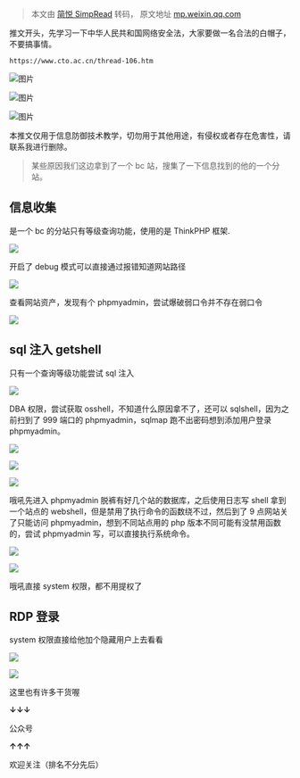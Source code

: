 > 本文由 [简悦 SimpRead](http://ksria.com/simpread/) 转码， 原文地址 [mp.weixin.qq.com](https://mp.weixin.qq.com/s/mDtQeoyCs-KbsvCQgqKdkA)

推文开头，先学习一下中华人民共和国网络安全法，大家要做一名合法的白帽子，不要搞事情。

```
https://www.cto.ac.cn/thread-106.htm
```

![图片](https://mmbiz.qpic.cn/mmbiz_jpg/khmibjLuVibFAUdnHOIkkz7lxuSSmdDAgnrhg238LjAKFCoamn2ick3uPzTlFibTXPdQns8KNAIiakSfpc0M5hEU6GQ/640?wx_fmt=jpeg)

![图片](https://mmbiz.qpic.cn/mmbiz_jpg/khmibjLuVibFAUdnHOIkkz7lxuSSmdDAgn9KCtNqV7fpbyKk9UviaMnHV74CkEKBywWmL1WJStQpibUz9V3N5dZrhQ/640?wx_fmt=jpeg)

![图片](https://mmbiz.qpic.cn/mmbiz_jpg/khmibjLuVibFAUdnHOIkkz7lxuSSmdDAgn4e9QAM4Zk0Mq0DJWrjibL2icf4jSkAInkzFibibC7tRNef61sJ0txibJTZQ/640?wx_fmt=jpeg)

本推文仅用于信息防御技术教学，切勿用于其他用途，有侵权或者存在危害性，请联系我进行删除。

> 某些原因我们这边拿到了一个 bc 站，搜集了一下信息找到的他的一个分站。
> 
>   

信息收集
----

是一个 bc 的分站只有等级查询功能，使用的是 ThinkPHP 框架.

![](https://mmbiz.qpic.cn/mmbiz_png/khmibjLuVibFC594GBAIpQTZBagxO5iaGN2NKRhgaWb1Ty34PImLAxsBTwFdNU28JrG1kEgTSxvAGic8nicQZKlIGmA/640?wx_fmt=png)

开启了 debug 模式可以直接通过报错知道网站路径

![](https://mmbiz.qpic.cn/mmbiz_jpg/khmibjLuVibFC594GBAIpQTZBagxO5iaGN2XmEX9NQrVl2aatQXQkZSAbBNXTzGOcjtAdzQ8zzUicyuLwibQPh9JXVQ/640?wx_fmt=jpeg)

查看网站资产，发现有个 phpmyadmin，尝试爆破弱口令并不存在弱口令

![](https://mmbiz.qpic.cn/mmbiz_png/khmibjLuVibFC594GBAIpQTZBagxO5iaGN2K0trRa9A6SYp1XYFDDgfPR4nKTCnvjwNjQdcI0SlsJlsrMFUguo2Zw/640?wx_fmt=png)

sql 注入 getshell
---------------

只有一个查询等级功能尝试 sql 注入

![](https://mmbiz.qpic.cn/mmbiz_png/khmibjLuVibFC594GBAIpQTZBagxO5iaGN2eic8iaw5XAC3X9xL9Fe0ZicNw51FUgQVvyzyHZl7nKrS3hTFeXncenTuQ/640?wx_fmt=png)

DBA 权限，尝试获取 osshell，不知道什么原因拿不了，还可以 sqlshell，因为之前扫到了 999 端口的 phpmyadmin，sqlmap 跑不出密码想到添加用户登录 phpmyadmin。

![](https://mmbiz.qpic.cn/mmbiz_png/khmibjLuVibFC594GBAIpQTZBagxO5iaGN26hUb8CkqZ2rlXcznDKF80ibtAxiclNYqGV4w1OQZhT0gcTU8q2psywmQ/640?wx_fmt=png)

![](https://mmbiz.qpic.cn/mmbiz_jpg/khmibjLuVibFC594GBAIpQTZBagxO5iaGN2r85gPqtMKo0SqMuYd0R61oRU5IY5IUwpTnlaw6icJyLoxo5G5rdS5cw/640?wx_fmt=jpeg)

![](https://mmbiz.qpic.cn/mmbiz_png/khmibjLuVibFC594GBAIpQTZBagxO5iaGN25RZ2nAyLNZv4rnIsyTKbSglPRLVKFPTzibyaeickepwkZX7AZxbtc5nA/640?wx_fmt=png)

哦吼先进入 phpmyadmin 脱裤有好几个站的数据库，之后使用日志写 shell 拿到一个站点的 webshell，但是禁用了执行命令的函数绕不过，然后到了 9 点网站关了只能访问 phpmyadmin，想到不同站点用的 php 版本不同可能有没禁用函数的，尝试 phpmyadmin 写，可以直接执行系统命令。

![](https://mmbiz.qpic.cn/mmbiz_png/khmibjLuVibFC594GBAIpQTZBagxO5iaGN2EuJ0ibZ019x7ANkoiaAYY0lIufic3n4Po5YziaRQwp0DWIzeR6tJ1hzicGg/640?wx_fmt=png)

![](https://mmbiz.qpic.cn/mmbiz_png/khmibjLuVibFC594GBAIpQTZBagxO5iaGN2B6YZGylODLYCB6VYEKaxrVaXGFvFFPRRBf3xKpFhpNfntoNuWZicAzg/640?wx_fmt=png)

哦吼直接 system 权限，都不用提权了

RDP 登录
------

system 权限直接给他加个隐藏用户上去看看

![](https://mmbiz.qpic.cn/mmbiz_png/khmibjLuVibFC594GBAIpQTZBagxO5iaGN2DOEia5HicULJxewqoNKpvVhpbJmhq2QHwWy8cmegCtpUhiaaq6iavq4EDA/640?wx_fmt=png)

![](https://mmbiz.qpic.cn/mmbiz_jpg/khmibjLuVibFC594GBAIpQTZBagxO5iaGN2xVxmZ1bY3ibuZIaM1NySjGicnOiazL4DnOe8cDAaoI9RHS0UN4EWoRkPg/640?wx_fmt=jpeg)

这里也有许多干货喔  
  

**↓↓↓**

公众号

**↑↑↑**  

欢迎关注（排名不分先后）